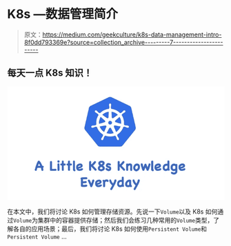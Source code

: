 # K8s —数据管理简介

> 原文：<https://medium.com/geekculture/k8s-data-management-intro-8f0dd793369e?source=collection_archive---------7----------------------->

## 每天一点 K8s 知识！

![](img/ea9cd7219839f4292776322263021caf.png)

在本文中，我们将讨论 K8s 如何管理存储资源。先说一下`Volume`以及 K8s 如何通过`Volume`为集群中的容器提供存储；然后我们会练习几种常用的`Volume`类型，了解各自的应用场景；最后，我们将讨论 K8s 如何使用`Persistent Volume`和`Persistent Volume` …